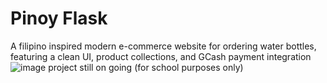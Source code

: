 # Pinoy Flask
A filipino inspired modern e-commerce website for ordering water bottles, featuring a clean UI, product collections, and GCash payment integration
![image](https://github.com/user-attachments/assets/00bfadc7-10e9-4d18-b608-f053769e2582)
project still on going
(for school purposes only)
